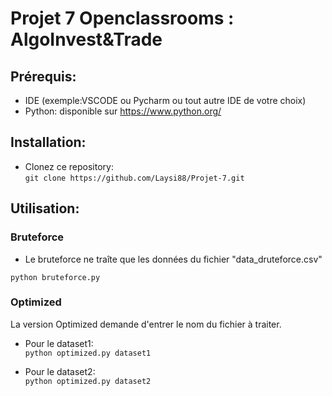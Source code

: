 # Projet 7 Openclassrooms : AlgoInvest&Trade  #

## Prérequis: ## 

- IDE (exemple:VSCODE ou Pycharm ou tout autre IDE de votre choix)
- Python: disponible sur https://www.python.org/

## Installation: ##
- Clonez ce repository:  
```git clone https://github.com/Laysi88/Projet-7.git ```

## Utilisation:  ##

### Bruteforce ###

- Le bruteforce ne traîte que les données du fichier "data_druteforce.csv" 

```python bruteforce.py ```

### Optimized ### 

La version Optimized demande d'entrer le nom du fichier à traiter.

- Pour le dataset1:  
```python optimized.py dataset1```

- Pour le dataset2:  
```python optimized.py dataset2```

